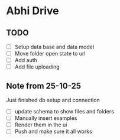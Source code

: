 # Abhi Drive

## TODO

- [ ] Setup data base and data model
- [ ] Move folder open state to url
- [ ] Add auth
- [ ] Add file uploading

## Note from 25-10-25

Just finished db setup and connection

- [ ] update schema to show files and folders
- [ ] Manually insert examples
- [ ] Render them in the ui
- [ ] Push and make sure it all works
